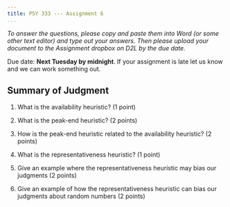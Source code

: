 ```yaml
---
title: PSY 333 --- Assignment 6
...
```


_To answer the questions, please copy and paste them into Word (or some other text editor) and type out your answers.  Then please upload your document to the Assignment dropbox on D2L by the due date._

Due date: **Next Tuesday by midnight**.  If your assignment is late let us know and we can work something out.



## Summary of Judgment


1. What is the availability heuristic? (1 point)

2. What is the peak-end heuristic? (2 points)

3. How is the peak-end heuristic related to the availability heuristic? (2 points)

4. What is the representativeness heuristic? (1 point)

5. Give an example where the representativeness heuristic may bias our judgments (2 points)


6. Give an example of how the representativeness heuristic can bias our judgments about random numbers (2 points)
